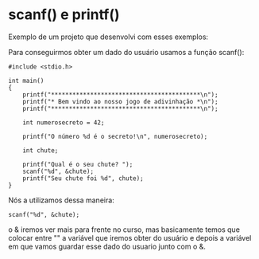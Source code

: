 # scanf() e printf()

Exemplo de um projeto que desenvolvi com esses exemplos:

Para conseguirmos obter um dado do usuário usamos a função scanf():

    #include <stdio.h>

    int main()
    {
        printf("******************************************\n");
        printf("* Bem vindo ao nosso jogo de adivinhação *\n");
        printf("******************************************\n");

        int numerosecreto = 42;

        printf("O número %d é o secreto!\n", numerosecreto);

        int chute;

        printf("Qual é o seu chute? ");
        scanf("%d", &chute);
        printf("Seu chute foi %d", chute);
    }

Nós a utilizamos dessa maneira:

    scanf("%d", &chute);

o & iremos ver mais para frente no curso, mas basicamente temos que colocar entre "" a variável que iremos obter do usuário e depois a variável em que vamos guardar esse dado do usuario junto com o &.
